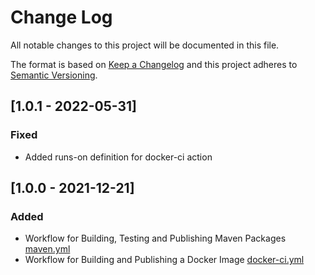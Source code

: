 # Change Log
All notable changes to this project will be documented in this file.

The format is based on [Keep a Changelog](http://keepachangelog.com/)
and this project adheres to [Semantic Versioning](http://semver.org/).
## [1.0.1 - 2022-05-31]
### Fixed
- Added runs-on definition for docker-ci action

## [1.0.0 - 2021-12-21]
### Added
- Workflow for Building, Testing and Publishing Maven Packages [maven.yml](./github/workflows/maven.yml)
- Workflow for Building and Publishing a Docker Image [docker-ci.yml](./github/workflows/docker-ci.yml)
